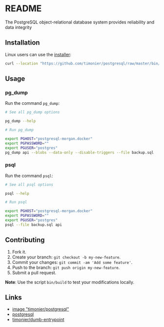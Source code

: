 # README

The PostgreSQL object-relational database system provides reliability and data integrity

## Installation

Linux users can use the [installer](https://github.com/timonier/postgresql/blob/master/bin/installer):

```sh
curl --location "https://github.com/timonier/postgresql/raw/master/bin/installer" | sudo sh -s -- install
```

## Usage

### pg_dump

Run the command `pg_dump`:

```sh
# See all pg_dump options

pg_dump --help

# Run pg_dump

export PGHOST="postgresql-morgan.docker"
export PGPASSWORD=""
export PGUSER="postgres"
pg_dump api --blobs --data-only --disable-triggers --file backup.sql
```

### psql

Run the command `psql`:

```sh
# See all psql options

psql --help

# Run psql

export PGHOST="postgresql-morgan.docker"
export PGPASSWORD=""
export PGUSER="postgres"
psql --file backup.sql api
```

## Contributing

1. Fork it.
2. Create your branch: `git checkout -b my-new-feature`.
3. Commit your changes: `git commit -am 'Add some feature'`.
4. Push to the branch: `git push origin my-new-feature`.
5. Submit a pull request.

__Note__: Use the script `bin/build` to test your modifications locally.

## Links

* [image "timonier/postgresql"](https://hub.docker.com/r/timonier/postgresql/)
* [postgresql](https://www.postgresql.org)
* [timonier/dumb-entrypoint](https://github.com/timonier/dumb-entrypoint)
